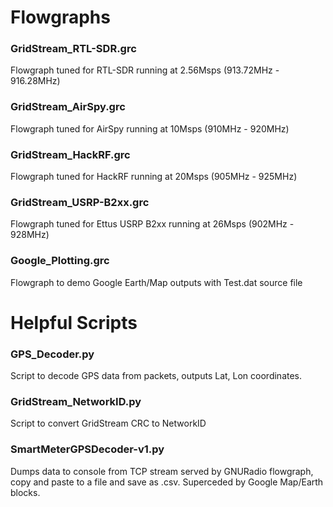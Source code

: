 # Flowgraphs
### GridStream_RTL-SDR.grc
Flowgraph tuned for RTL-SDR running at 2.56Msps (913.72MHz - 916.28MHz)

### GridStream_AirSpy.grc
Flowgraph tuned for AirSpy running at 10Msps (910MHz - 920MHz)

### GridStream_HackRF.grc
Flowgraph tuned for HackRF running at 20Msps (905MHz - 925MHz)

### GridStream_USRP-B2xx.grc
Flowgraph tuned for Ettus USRP B2xx running at 26Msps (902MHz - 928MHz)

### Google_Plotting.grc 
Flowgraph to demo Google Earth/Map outputs with Test.dat source file

# Helpful Scripts
### GPS_Decoder.py
Script to decode GPS data from packets, outputs Lat, Lon coordinates.

### GridStream_NetworkID.py
Script to convert GridStream CRC to NetworkID

### SmartMeterGPSDecoder-v1.py
Dumps data to console from TCP stream served by GNURadio flowgraph, copy and paste to a file and save as .csv. Superceded by Google Map/Earth blocks.
